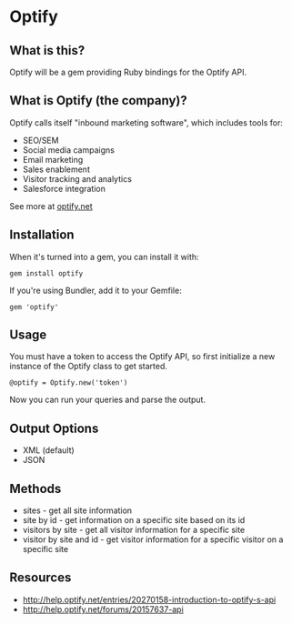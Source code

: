 # Optify

## What is this?

Optify will be a gem providing Ruby bindings for the Optify API.

## What is Optify (the company)?

Optify calls itself "inbound marketing software", which includes tools for:

* SEO/SEM
* Social media campaigns
* Email marketing
* Sales enablement
* Visitor tracking and analytics
* Salesforce integration 

See more at [optify.net](http://optify.net)

## Installation

When it's turned into a gem, you can install it with:

    gem install optify

If you're using Bundler, add it to your Gemfile:

    gem 'optify'

## Usage

You must have a token to access the Optify API, so first initialize a new instance of the Optify class to get started.

    @optify = Optify.new('token')

Now you can run your queries and parse the output.

## Output Options

* XML (default)
* JSON

## Methods

* sites - get all site information
* site by id - get information on a specific site based on its id
* visitors by site - get all visitor information for a specific site
* visitor by site and id - get visitor information for a specific visitor on a specific site

## Resources
* http://help.optify.net/entries/20270158-introduction-to-optify-s-api
* http://help.optify.net/forums/20157637-api


